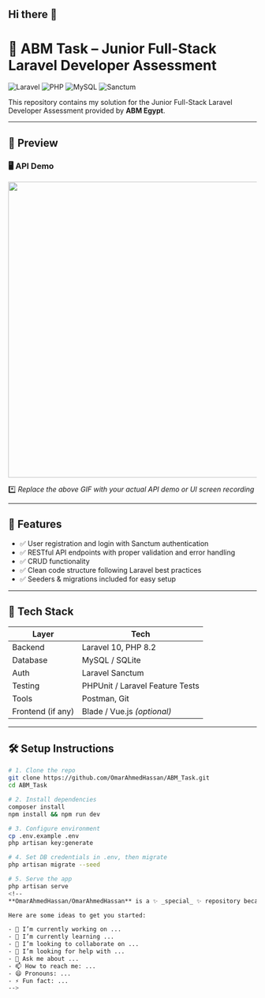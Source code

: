 ## Hi there 👋
# 🚀 ABM Task – Junior Full-Stack Laravel Developer Assessment

![Laravel](https://img.shields.io/badge/Laravel-10.x-red?style=flat&logo=laravel)
![PHP](https://img.shields.io/badge/PHP-8.2-blue?style=flat&logo=php)
![MySQL](https://img.shields.io/badge/Database-MySQL-yellow?style=flat&logo=mysql)
![Sanctum](https://img.shields.io/badge/Auth-Laravel%20Sanctum-orange?style=flat)

This repository contains my solution for the Junior Full-Stack Laravel Developer Assessment provided by **ABM Egypt**.

---

## 📸 Preview

### 🖥️ API Demo

<img src="https://media.giphy.com/media/v1.Y2lkPTc5MGI3NjExYjUzNTcxZmFjNTE0ZjBkYmMwNTdiYjk0NzlhMDkzMTFjNjJjZjgyYSZjdD1n/B4ACZ9y5yYUgM/giphy.gif" width="600"/>

*️⃣ *Replace the above GIF with your actual API demo or UI screen recording*

---

## 🧩 Features

- ✅ User registration and login with Sanctum authentication
- ✅ RESTful API endpoints with proper validation and error handling
- ✅ CRUD functionality
- ✅ Clean code structure following Laravel best practices
- ✅ Seeders & migrations included for easy setup

---

## 🔧 Tech Stack

| Layer       | Tech                                   |
|-------------|----------------------------------------|
| Backend     | Laravel 10, PHP 8.2                    |
| Database    | MySQL / SQLite                         |
| Auth        | Laravel Sanctum                       |
| Testing     | PHPUnit / Laravel Feature Tests        |
| Tools       | Postman, Git                           |
| Frontend (if any) | Blade / Vue.js *(optional)*    |

---

## 🛠️ Setup Instructions

```bash
# 1. Clone the repo
git clone https://github.com/OmarAhmedHassan/ABM_Task.git
cd ABM_Task

# 2. Install dependencies
composer install
npm install && npm run dev

# 3. Configure environment
cp .env.example .env
php artisan key:generate

# 4. Set DB credentials in .env, then migrate
php artisan migrate --seed

# 5. Serve the app
php artisan serve
<!--
**OmarAhmedHassan/OmarAhmedHassan** is a ✨ _special_ ✨ repository because its `README.md` (this file) appears on your GitHub profile.

Here are some ideas to get you started:

- 🔭 I’m currently working on ...
- 🌱 I’m currently learning ...
- 👯 I’m looking to collaborate on ...
- 🤔 I’m looking for help with ...
- 💬 Ask me about ...
- 📫 How to reach me: ...
- 😄 Pronouns: ...
- ⚡ Fun fact: ...
-->
